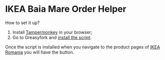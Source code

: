 # IKEA Baia Mare Order Helper

How to set it up?

1. Install [Tampermonkey](https://www.tampermonkey.net/) in your browser;
2. Go to Greasyfork and [install the script](https://greasyfork.org/en/scripts/461134-ikea-baia-mare-order-helper).

Once the script is installed when you navigate to the product pages of [IKEA Romania](https://www.ikea.com/ro/ro/) you will have the button.
